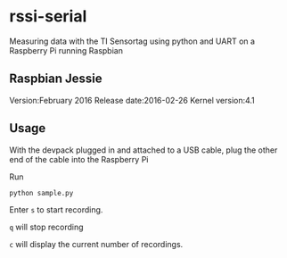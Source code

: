 # rssi-serial
Measuring data with the TI Sensortag using python and UART on a Raspberry Pi running Raspbian 

## Raspbian Jessie
Version:February 2016
Release date:2016-02-26
Kernel version:4.1

## Usage
With the devpack plugged in and attached to a USB cable, plug the other end of the cable into the Raspberry Pi

Run 
```bash
python sample.py
```
Enter `s` to start recording.  

`q` will stop recording

`c` will display the current number of recordings. 


